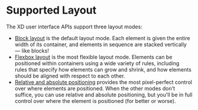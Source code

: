 # Supported Layout

The XD user interface APIs support three layout modes:

* [Block layout](./layout/block.md) is the default layout mode. Each element is given the entire width of its container, and elements in sequence are stacked vertically &mdash; like blocks!
* [Flexbox layout](./layout/flex.md) is the most flexible layout mode. Elements can be positioned within containers using a wide variety of rules, including rules that specify how elements can grow and shrink, and how elements should be aligned with respect to each other.
* [Relative and absolute positioning](./layout/positioning.md) provides the most pixel-perfect control over where elements are positioned. When the other modes don't suffice, you can use relative and absolute positioning, but you'll be in full control over where the element is positioned (for better or worse).

